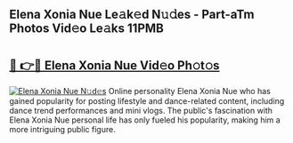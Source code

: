 ## Elena Xonia Nue Le𝚊k𝚎d N𝚞𝚍es - Part-aTm Photos Vid𝚎o Le𝚊ks 11PMB

# <h2><a href="http://fb9upmq.evod.top/?m=Elena+Xonia+Nue">🔗 👉🔴 Elena Xonia Nue Vid𝚎o Ph𝚘t𝚘s</a></h2>

[![Elena Xonia Nue N𝚞d𝚎s](https://i.imgur.com/8V9OHl7.gif)](http://fb9upmq.evod.top/?m=Elena+Xonia+Nue)
Online personality Elena Xonia Nue who has gained popularity for posting lifestyle and dance-related content, including dance trend performances and mini vlogs. The public's fascination with Elena Xonia Nue personal life has only fueled his popularity, making him a more intriguing public figure. 
